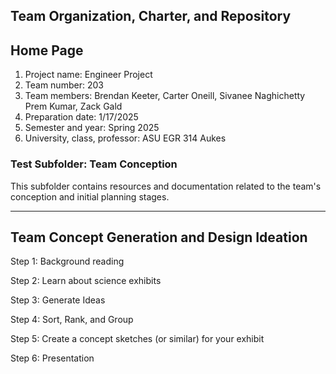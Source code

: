 ## Team Organization, Charter, and Repository

## Home Page

1. Project name: Engineer Project
2. Team number: 203
3. Team members: Brendan Keeter, Carter Oneill, Sivanee Naghichetty Prem Kumar, Zack Gald
4. Preparation date: 1/17/2025
5. Semester and year: Spring 2025
6. University, class, professor: ASU EGR 314 Aukes

### Test Subfolder: Team Conception

This subfolder contains resources and documentation related to the team's conception and initial planning stages.

---
## Team Concept Generation and Design Ideation

Step 1: Background reading

Step 2: Learn about science exhibits

Step 3: Generate Ideas

Step 4: Sort, Rank, and Group

Step 5: Create a concept sketches (or similar) for your exhibit

Step 6: Presentation
